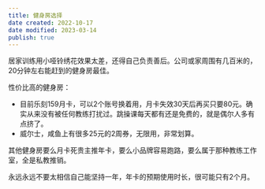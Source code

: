 ```yaml
---
title: 健身房选择
date created: 2022-10-17
date modified: 2023-03-14
publish: true
---
```


居家训练用小哑铃绣花效果太差，还得自己负责善后。公司或家周围有几百米的，20分钟左右能赶到的健身房最佳。

性价比高的健身房：

- 目前乐刻159月卡，可以2个账号换着用，月卡失效30天后再买只要80元。确实从来没有被任何教练打扰过。跳操课每天都有还是免费的，就是偶尔人多有点挤了。
- 威尔士，咸鱼上有很多25元的2周券，无限用，非常划算。

其他健身房要么月卡死贵主推年卡，要么小品牌容易跑路，要么属于那种教练工作室，全是私教推销。

永远永远不要太相信自己能坚持一年，年卡的预期使用时长，很可能只有2个月。